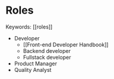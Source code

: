 # Roles  
Keywords: [[roles]]

- Developer
    - [[Front-end Developer Handbook]]
    - Backend developer
    - Fullstack developer
 - Product Manager
 - Quality Analyst
 
